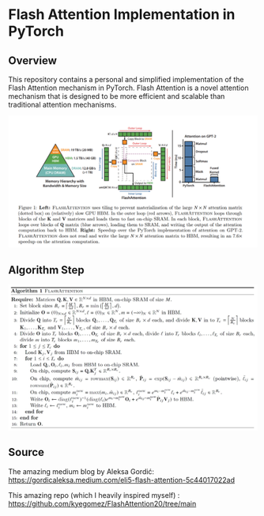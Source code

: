 


# Flash Attention Implementation in PyTorch

## Overview

This repository contains a personal and simplified implementation of the Flash Attention mechanism in PyTorch. Flash Attention is a novel attention mechanism that is designed to be more efficient and scalable than traditional attention mechanisms.

![flashatt](assets/flash.png)

## Algorithm Step

![algo](assets/flashstep.png)


## Source 

The amazing medium blog by Aleksa Gordić:
https://gordicaleksa.medium.com/eli5-flash-attention-5c44017022ad

This amazing repo (which I heavily inspired myself) : 
https://github.com/kyegomez/FlashAttention20/tree/main
